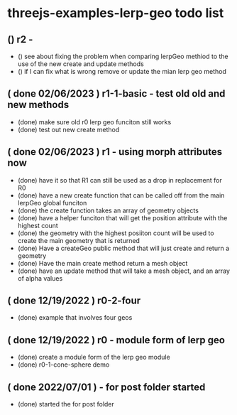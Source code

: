 # threejs-examples-lerp-geo todo list

## () r2 - 
* () see about fixing the problem when comparing lerpGeo methiod to the use of the new create and update methods
* () if I can fix what is wrong remove or update the mian lerp geo method

## ( done 02/06/2023 ) r1-1-basic - test old old and new methods
* (done) make sure old r0 lerp geo funciton still works
* (done) test out new create method

## ( done 02/06/2023 ) r1 - using morph attributes now
* (done) have it so that R1 can still be used as a drop in replacement for R0
* (done) have a new create function that can be called off from the main lerpGeo global funciton
* (done) the create function takes an array of geometry objects
* (done) have a helper funciton that will get the position attribute with the highest count
* (done) the geometry with the highest posiiton count will be used to create the main geometry that is returned
* (done) Have a createGeo public method that will just create and return a geometry
* (done) Have the main create method return a mesh object
* (done) have an update method that will take a mesh object, and an array of alpha values

## ( done 12/19/2022 ) r0-2-four
* (done) example that involves four geos

## ( done 12/19/2022 ) r0 - module form of lerp geo
* (done) create a module form of the lerp geo module
* (done) r0-1-cone-sphere demo

## ( done 2022/07/01 ) - for post folder started
* (done) started the for post folder 